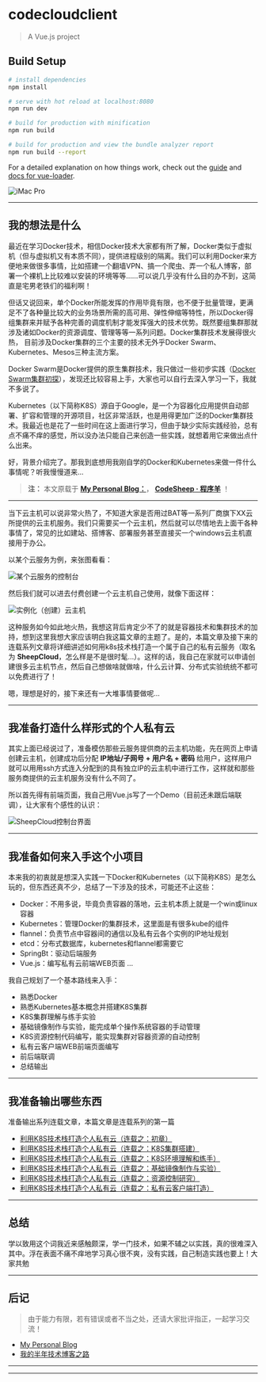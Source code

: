 # codecloudclient

> A Vue.js project

## Build Setup

``` bash
# install dependencies
npm install

# serve with hot reload at localhost:8080
npm run dev

# build for production with minification
npm run build

# build for production and view the bundle analyzer report
npm run build --report
```

For a detailed explanation on how things work, check out the [guide](http://vuejs-templates.github.io/webpack/) and [docs for vue-loader](http://vuejs.github.io/vue-loader).

![iMac Pro](http://upload-images.jianshu.io/upload_images/9824247-f5551626a3c69a3d.jpg?imageMogr2/auto-orient/strip%7CimageView2/2/w/1240)



---

## 我的想法是什么

最近在学习Docker技术，相信Docker技术大家都有所了解，Docker类似于虚拟机（但与虚拟机又有本质不同），提供进程级别的隔离。我们可以利用Docker来方便地来做很多事情，比如搭建一个翻墙VPN、搞一个爬虫、弄一个私人博客，部署一个裸机上比较难以安装的环境等等……可以说几乎没有什么目的办不到，这简直是宅男老铁们的福利啊！

但话又说回来，单个Docker所能发挥的作用毕竟有限，也不便于批量管理，更满足不了各种量比较大的业务场景所需的高可用、弹性伸缩等特性，所以Docker得组集群来并赋予各种完善的调度机制才能发挥强大的技术优势。既然要组集群那就涉及诸如Docker的资源调度、管理等等一系列问题。Docker集群技术发展得很火热， 目前涉及Docker集群的三个主要的技术无外乎Docker Swarm、Kubernetes、Mesos三种主流方案。

Docker Swarm是Docker提供的原生集群技术，我只做过一些初步实践（[Docker Swarm集群初探](https://www.jianshu.com/p/3f3c9e0e3db5)），发现还比较容易上手，大家也可以自行去深入学习一下，我就不多说了。

Kubernetes（以下简称K8S）源自于Google，是一个为容器化应用提供自动部署、扩容和管理的开源项目，社区非常活跃，也是用得更加广泛的Docker集群技术。我最近也是花了一些时间在这上面进行学习，但由于缺少实际实践经验，总有点不痛不痒的感觉，所以没办法只能自己来创造一些实践，就想着用它来做出点什么出来。

好，背景介绍完了。那我到底想用我刚自学的Docker和Kubernetes来做一件什么事情呢？听我慢慢道来...

>**注：** 本文原载于  [**My Personal Blog：**](http://www.codesheep.cn)， [**CodeSheep · 程序羊**](http://www.codesheep.cn) ！

---

当下云主机可以说非常火热了，不知道大家是否用过BAT等一系列厂商旗下XX云所提供的云主机服务。我们只需要买一个云主机，然后就可以尽情地去上面干各种事情了，常见的比如建站、搭博客、部署服务甚至直接买一个windows云主机直接用于办公。

以某个云服务为例，来张图看看：

![某个云服务的控制台](http://upload-images.jianshu.io/upload_images/9824247-46f8ac0b0fbefb6a.png?imageMogr2/auto-orient/strip%7CimageView2/2/w/1240)

然后我们就可以进去付费创建一个云主机自己使用，就像下面这样：

![实例化（创建）云主机](http://upload-images.jianshu.io/upload_images/9824247-5fd6ce3bb6d34e4d.png?imageMogr2/auto-orient/strip%7CimageView2/2/w/1240)

这种服务如今如此地火热，我想这背后肯定少不了的就是容器技术和集群技术的加持，想到这里我想大家应该明白我这篇文章的主题了。是的，本篇文章及接下来的连载系列文章将详细讲述如何用k8s技术栈打造一个属于自己的私有云服务（取名为 **SheepCloud**，怎么样是不是很时髦...）。这样的话，我自己在家就可以申请创建很多云主机节点，然后自己想做啥就做啥，什么云计算、分布式实验统统不都可以免费进行了！

嗯，理想是好的，接下来还有一大堆事情要做呢...

---

## 我准备打造什么样形式的个人私有云

其实上面已经说过了，准备模仿那些云服务提供商的云主机功能，先在网页上申请创建云主机，创建成功后分配 **IP地址/子网号 + 用户名 + 密码** 给用户，这样用户就可以用用ssh方式连入分配到的具有独立IP的云主机中进行工作，这样就和那些服务商提供的云主机服务没有什么不同了。

所以首先得有前端页面，我自己用Vue.js写了一个Demo（目前还未跟后端联调），让大家有个感性的认识：

![SheepCloud控制台界面](http://upload-images.jianshu.io/upload_images/9824247-df82fba2398131fd.png?imageMogr2/auto-orient/strip%7CimageView2/2/w/1240)

---

## 我准备如何来入手这个小项目

本来我的初衷就是想深入实践一下Docker和Kubernetes（以下简称K8S）是怎么玩的，但东西还真不少，总结了一下涉及的技术，可能还不止这些：
- Docker：不用多说，毕竟负责容器的落地，云主机本质上就是一个win或linux容器
- Kubernetes：管理Docker的集群技术，这里面是有很多kube的组件
- flannel：负责节点中容器间的通信以及私有云各个实例的IP地址规划
- etcd：分布式数据库，kubernetes和flannel都需要它
- SpringBt：驱动后端服务
- Vue.js：编写私有云前端WEB页面
…

我自己规划了一个基本路线来入手：

- 熟悉Docker
- 熟悉Kubernetes基本概念并搭建K8S集群
- K8S集群理解与练手实验
- 基础镜像制作与实验，能完成单个操作系统容器的手动管理
- K8S资源控制代码编写，能实现集群对容器资源的自动控制
- 私有云客户端WEB前端页面编写
- 前后端联调
- 总结输出

---

## 我准备输出哪些东西

准备输出系列连载文章，本篇文章是连载系列的第一篇

- [利用K8S技术栈打造个人私有云（连载之：初章） ](https://www.jianshu.com/p/9bc87b5380e8)
- [利用K8S技术栈打造个人私有云（连载之：K8S集群搭建）](https://www.jianshu.com/p/7d1fb03b8925)
- [利用K8S技术栈打造个人私有云（连载之：K8S环境理解和练手）](https://www.jianshu.com/p/5b0cd99e0332)
- [利用K8S技术栈打造个人私有云（连载之：基础镜像制作与实验）](https://www.jianshu.com/p/e38c05cf076a)
- [利用K8S技术栈打造个人私有云（连载之：资源控制研究）](https://www.jianshu.com/p/58a98e65074c)
- [利用K8S技术栈打造个人私有云（连载之：私有云客户端打造）](https://www.jianshu.com/p/a7cdb3ab4e11)

---

## 总结

学以致用这个词我近来感触颇深，学一门技术，如果不辅之以实践，真的很难深入其中。浮在表面不痛不痒地学习真心很不爽，没有实践，自己制造实践也要上！大家共勉

---

## 后记

> 由于能力有限，若有错误或者不当之处，还请大家批评指正，一起学习交流！

- [My Personal Blog](http://www.codesheep.cn/)
- [我的半年技术博客之路](https://www.jianshu.com/p/28ba53821450)

---


---
